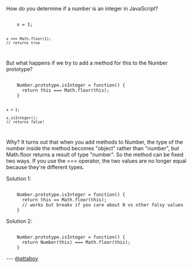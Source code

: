 How do you determine if a number is an integer in JavaScript?

<code>
    x = 1;
    
    x === Math.floor(1);
    // returns true
</code>

But what happens if we try to add a method for this to the Number prototype?

<code>
    Number.prototype.isInteger = function() {
      return this === Math.floor(this);
    }
    
    x = 1;
    
    x.isInteger();
    // returns false!
</code>

Why? It turns out that when you add methods to Number, the type of the number inside the method becomes "object" rather than "number", but Math.floor returns a result of type "number". So the method can be fixed two ways. If you use the === operator, the two values are no longer equal because they're different types.

Solution 1:

<code>
    Number.prototype.isInteger = function() {
      return this == Math.floor(this);
      // works but breaks if you care about 0 vs other falsy values
    }
</code>

Solution 2:

<code>
    Number.prototype.isInteger = function() {
      return Number(this) === Math.floor(this);
    }
</code>

--- [@attaboy](http://twitter.com/attaboy)
